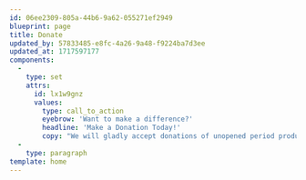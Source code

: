 ```yaml
---
id: 06ee2309-805a-44b6-9a62-055271ef2949
blueprint: page
title: Donate
updated_by: 57833485-e8fc-4a26-9a48-f9224ba7d3ee
updated_at: 1717597177
components:
  -
    type: set
    attrs:
      id: lx1w9gnz
      values:
        type: call_to_action
        eyebrow: 'Want to make a difference?'
        headline: 'Make a Donation Today!'
        copy: "We will gladly accept donations of unopened period products placed directly in our pantries. If you would like to make a financial contribution, follow [**this link**](https://mooncatchers.networkforgood.com/projects/227794-period-pantries-2024) to The MoonCatcher Project's period pantry supply donation page!"
  -
    type: paragraph
template: home
---
```

